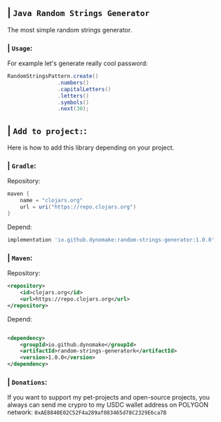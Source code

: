 ## | `Java Random Strings Generator`

The most simple random strings generator.
### | `Usage`:
For example let's generate really cool password:
```java
RandomStringsPattern.create()
                .numbers()
                .capitalLetters()
                .letters()
                .symbols()
                .next(30);
```

## | `Add to project:`:
Here is how to add this library depending on your project.
### | `Gradle`:
Repository:
```groovy
maven {
    name = "clojars.org"
    url = uri("https://repo.clojars.org")
}
```
Depend:
```groovy
implementation 'io.github.dynomake:random-strings-generator:1.0.0'
```

### | `Maven`:

Repository:

```xml
<repository>
    <id>clojars.org</id>
    <url>https://repo.clojars.org</url>
</repository>
```

Depend:

```xml

<dependency>
    <groupId>io.github.dynomake</groupId>
    <artifactId>random-strings-generatork</artifactId>
    <version>1.0.0</version>
</dependency>
```

### | `Donations`:
If you want to support my pet-projects and open-source projects, you always can send me crypro to my USDC wallet address on POLYGON network: `0xAE8840E02C52F4a289af083465d78C2329E6ca7B`